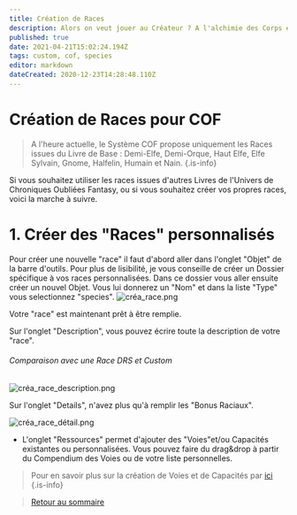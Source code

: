 ```yaml
---
title: Création de Races
description: Alors on veut jouer au Créateur ? A l'alchimie des Corps et de l'âme ? Alors vous êtes au bon endroit
published: true
date: 2021-04-21T15:02:24.194Z
tags: custom, cof, species
editor: markdown
dateCreated: 2020-12-23T14:28:48.110Z
---
```


# Création de Races pour COF
> A l'heure actuelle, le Système COF propose uniquement les Races issues du Livre de Base : 
Demi-Elfe, Demi-Orque, Haut Elfe, Elfe Sylvain, Gnome, Halfelin, Humain et Nain.
{.is-info}

Si vous souhaitez utiliser les races issues d'autres Livres de l'Univers de Chroniques Oubliées Fantasy, ou si vous souhaitez créer vos propres races, voici la marche à suivre.

# 1. Créer des "Races" personnalisés
Pour créer une nouvelle "race" il faut d'abord aller dans l'onglet "Objet" de la barre d'outils. 
Pour plus de lisibilité, je vous conseille de créer un Dossier spécifique à vos races personnalisées.
Dans ce dossier vous aller ensuite créer un nouvel Objet. Vous lui donnerez un "Nom" et dans la liste "Type" vous selectionnez "species".
![créa_race.png](/images/chroniquesoubliees/customisation/créa_race.png)

Votre "race" est maintenant prêt à être remplie.

Sur l'onglet "Description", vous pouvez écrire toute la description de votre "race".

 ###### Comparaison avec une Race DRS et Custom
![créa_race_description.png](/images/chroniquesoubliees/customisation/créa_race_description.png)

Sur l'onglet "Details", n'avez plus qu'à remplir les "Bonus Raciaux". 


![créa_race_détail.png](/images/chroniquesoubliees/customisation/créa_race_détail.png)

- L'onglet "Ressources" permet d'ajouter des "Voies"et/ou Capacités existantes ou personnalisées. Vous pouvez faire du drag&drop à partir du Compendium des Voies ou de votre liste personnelles.

> Pour en savoir plus sur la création de Voies et de Capacités par [ici](/fr/systemes/fr-chrooubliees/customisation)
{.is-info}

> [Retour au sommaire](/fr/systemes/fr-chrooubliees)